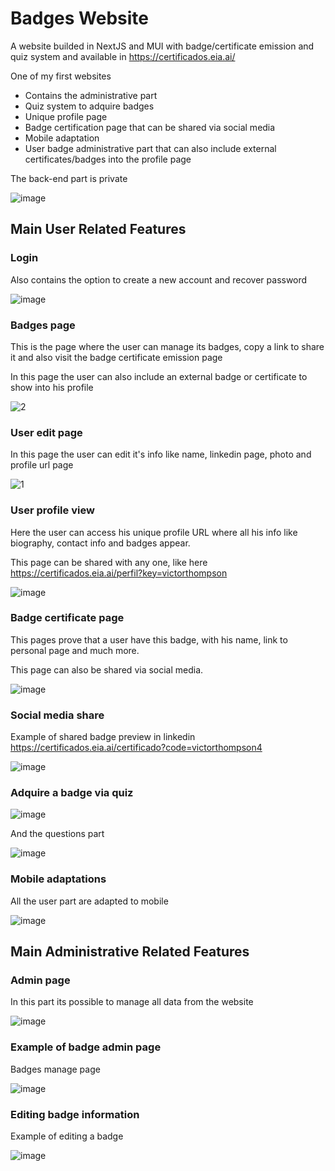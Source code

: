 # Badges Website

A website builded in NextJS and MUI with badge/certificate emission and quiz system and available in https://certificados.eia.ai/

One of my first websites

* Contains the administrative part
* Quiz system to adquire badges
* Unique profile page
* Badge certification page that can be shared via social media
* Mobile adaptation
* User badge administrative part that can also include external certificates/badges into the profile page

The back-end part is private

![image](https://github.com/RodrigoPAml/BadgesWebsite/assets/41243039/a474f2ab-ef64-43e5-98bc-fb071f502958)

## Main User Related Features

### Login

Also contains the option to create a new account and recover password

![image](https://github.com/RodrigoPAml/BadgesWebsite/assets/41243039/472ca1cf-113e-4611-9cce-bbf9dac65507)

### Badges page

This is the page where the user can manage its badges, copy a link to share it and also visit the badge certificate emission page

In this page the user can also include an external badge or certificate to show into his profile

![2](https://github.com/RodrigoPAml/BadgesWebsite/assets/41243039/dda3075d-2773-49c3-b19d-e4d643fa9430)

### User edit page

In this page the user can edit it's info like name, linkedin page, photo and profile url page

![1](https://github.com/RodrigoPAml/BadgesWebsite/assets/41243039/b3b7e059-bb6c-4209-a63d-a073b77eb32f)

### User profile view

Here the user can access his unique profile URL where all his info like biography, contact info and badges appear.

This page can be shared with any one, like here https://certificados.eia.ai/perfil?key=victorthompson

![image](https://github.com/RodrigoPAml/BadgesWebsite/assets/41243039/041560e9-abc1-4533-a238-8ffdad80f0b3)

### Badge certificate page

This pages prove that a user have this badge, with his name, link to personal page and much more.

This page can also be shared via social media.

![image](https://github.com/RodrigoPAml/BadgesWebsite/assets/41243039/be4a89d4-7173-48fc-917a-4aa72d597799)

### Social media share

Example of shared badge preview in linkedin https://certificados.eia.ai/certificado?code=victorthompson4

![image](https://github.com/RodrigoPAml/BadgesWebsite/assets/41243039/023041db-d01c-4003-9f54-6f4772cc7ce7)

### Adquire a badge via quiz

![image](https://github.com/RodrigoPAml/BadgesWebsite/assets/41243039/154a3a27-9748-4cef-86b6-6997046cd7f2)

And the questions part

![image](https://github.com/RodrigoPAml/BadgesWebsite/assets/41243039/8eb3740b-4c6c-402d-aa8d-1c39c7522dc8)

### Mobile adaptations

All the user part are adapted to mobile

![image](https://github.com/RodrigoPAml/BadgesWebsite/assets/41243039/fc04ab90-c2c5-41a5-9abb-da5a35403cca)

## Main Administrative Related Features

### Admin page

In this part its possible to manage all data from the website

![image](https://github.com/RodrigoPAml/BadgesWebsite/assets/41243039/c95bab15-d453-4401-9445-0acdc534ebc4)

### Example of badge admin page

Badges manage page

![image](https://github.com/RodrigoPAml/BadgesWebsite/assets/41243039/fe0b2279-4ce1-4fd7-91cf-cb692dbe94a1)

### Editing badge information

Example of editing a badge

![image](https://github.com/RodrigoPAml/BadgesWebsite/assets/41243039/c05ffe80-1984-45e0-bf8d-2593f32928be)
